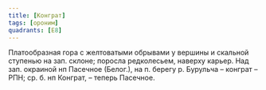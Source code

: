 ```yaml
---
title: [Конграт]
tags: [ороним]
quadrants: [Е8]
---
```


Платообразная гора с желтоватыми обрывами у вершины и скальной ступенью на зап.
склоне; поросла редколесьем, наверху карьер. Над зап. окраиной нп Пасечное
(Белог.), на п. берегу р. Бурульча – конграт – РПН; ср. б. нп Конграт, – теперь
Пасечное.
